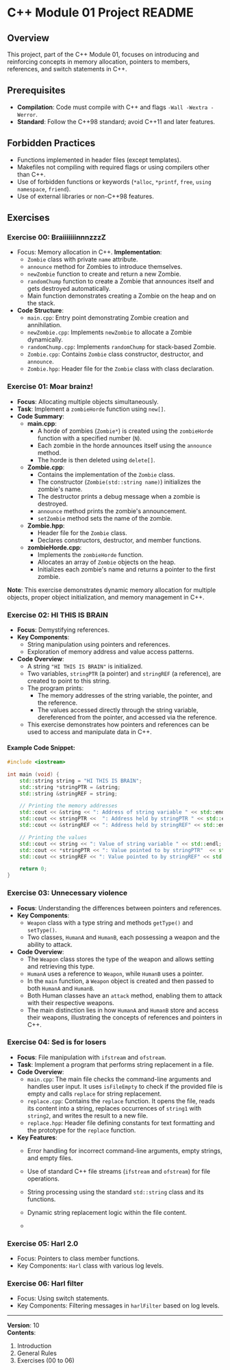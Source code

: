 # C++ Module 01 Project README

## Overview
This project, part of the C++ Module 01, focuses on introducing and reinforcing concepts in memory allocation, pointers to members, references, and switch statements in C++.

## Prerequisites
- **Compilation**: Code must compile with C++ and flags `-Wall -Wextra -Werror`.
- **Standard**: Follow the C++98 standard; avoid C++11 and later features.

## Forbidden Practices
- Functions implemented in header files (except templates).
- Makefiles not compiling with required flags or using compilers other than C++.
- Use of forbidden functions or keywords (`*alloc`, `*printf`, `free`, `using namespace`, `friend`).
- Use of external libraries or non-C++98 features.

## Exercises

### Exercise 00: BraiiiiiiinnnzzzZ
- Focus: Memory allocation in C++.
 **Implementation**:
  - `Zombie` class with private `name` attribute.
  - `announce` method for Zombies to introduce themselves.
  - `newZombie` function to create and return a new Zombie.
  - `randomChump` function to create a Zombie that announces itself and gets destroyed automatically.
  - Main function demonstrates creating a Zombie on the heap and on the stack.
- **Code Structure**:
  - `main.cpp`: Entry point demonstrating Zombie creation and annihilation.
  - `newZombie.cpp`: Implements `newZombie` to allocate a Zombie dynamically.
  - `randomChump.cpp`: Implements `randomChump` for stack-based Zombie.
  - `Zombie.cpp`: Contains `Zombie` class constructor, destructor, and `announce`.
  - `Zombie.hpp`: Header file for the `Zombie` class with class declaration.


### Exercise 01: Moar brainz!
- **Focus**: Allocating multiple objects simultaneously.
- **Task**: Implement a `zombieHorde` function using `new[]`.
- **Code Summary**:
  - **main.cpp**: 
    - A horde of zombies (`Zombie*`) is created using the `zombieHorde` function with a specified number (`N`).
    - Each zombie in the horde announces itself using the `announce` method.
    - The horde is then deleted using `delete[]`.
  - **Zombie.cpp**:
    - Contains the implementation of the `Zombie` class.
    - The constructor (`Zombie(std::string name)`) initializes the zombie's name.
    - The destructor prints a debug message when a zombie is destroyed.
    - `announce` method prints the zombie's announcement.
    - `setZombie` method sets the name of the zombie.
  - **Zombie.hpp**:
    - Header file for the `Zombie` class.
    - Declares constructors, destructor, and member functions.
  - **zombieHorde.cpp**:
    - Implements the `zombieHorde` function.
    - Allocates an array of `Zombie` objects on the heap.
    - Initializes each zombie's name and returns a pointer to the first zombie.

**Note**: This exercise demonstrates dynamic memory allocation for multiple objects, proper object initialization, and memory management in C++.


### Exercise 02: HI THIS IS BRAIN

- **Focus**: Demystifying references.
- **Key Components**:
  - String manipulation using pointers and references.
  - Exploration of memory address and value access patterns.
- **Code Overview**:
  - A string `"HI THIS IS BRAIN"` is initialized.
  - Two variables, `stringPTR` (a pointer) and `stringREF` (a reference), are created to point to this string.
  - The program prints:
    - The memory addresses of the string variable, the pointer, and the reference.
    - The values accessed directly through the string variable, dereferenced from the pointer, and accessed via the reference.
  - This exercise demonstrates how pointers and references can be used to access and manipulate data in C++.

#### Example Code Snippet:
```cpp
#include <iostream>

int main (void) {
    std::string string = "HI THIS IS BRAIN";
    std::string *stringPTR = &string;
    std::string &stringREF = string;

    // Printing the memory addresses
    std::cout << &string << ": Address of string variable " << std::endl;
    std::cout << stringPTR <<  ": Address held by stringPTR " << std::endl;
    std::cout << &stringREF << ": Address held by stringREF" << std::endl;

    // Printing the values
    std::cout << string << ": Value of string variable " << std::endl;
    std::cout << *stringPTR << ": Value pointed to by stringPTR"  << std::endl;
    std::cout << stringREF << ": Value pointed to by stringREF" << std::endl;

    return 0;
}
```


### Exercise 03: Unnecessary violence
- **Focus**: Understanding the differences between pointers and references.
- **Key Components**:
  - `Weapon` class with a type string and methods `getType()` and `setType()`.
  - Two classes, `HumanA` and `HumanB`, each possessing a weapon and the ability to attack.
- **Code Overview**:
  - The `Weapon` class stores the type of the weapon and allows setting and retrieving this type.
  - `HumanA` uses a reference to `Weapon`, while `HumanB` uses a pointer.
  - In the `main` function, a `Weapon` object is created and then passed to both `HumanA` and `HumanB`.
  - Both Human classes have an `attack` method, enabling them to attack with their respective weapons.
  - The main distinction lies in how `HumanA` and `HumanB` store and access their weapons, illustrating the concepts of references and pointers in C++.


### Exercise 04: Sed is for losers
- **Focus**: File manipulation with `ifstream` and `ofstream`.
- **Task**: Implement a program that performs string replacement in a file.
- **Code Overview**:
  - `main.cpp`: The main file checks the command-line arguments and handles user input. It uses `isFileEmpty` to check if the provided file is empty and calls `replace` for string replacement.
  - `replace.cpp`: Contains the `replace` function. It opens the file, reads its content into a string, replaces occurrences of `string1` with `string2`, and writes the result to a new file.
  - `replace.hpp`: Header file defining constants for text formatting and the prototype for the `replace` function.
- **Key Features**:
  - Error handling for incorrect command-line arguments, empty strings, and empty files.
  - Use of standard C++ file streams (`ifstream` and `ofstream`) for file operations.
  - String processing using the standard `std::string` class and its functions.
  - Dynamic string replacement logic within the file content.
 
  - 

### Exercise 05: Harl 2.0
- Focus: Pointers to class member functions.
- Key Components: `Harl` class with various log levels.

### Exercise 06: Harl filter
- Focus: Using switch statements.
- Key Components: Filtering messages in `harlFilter` based on log levels.



---

**Version**: 10  
**Contents**:
1. Introduction
2. General Rules
3. Exercises (00 to 06)

